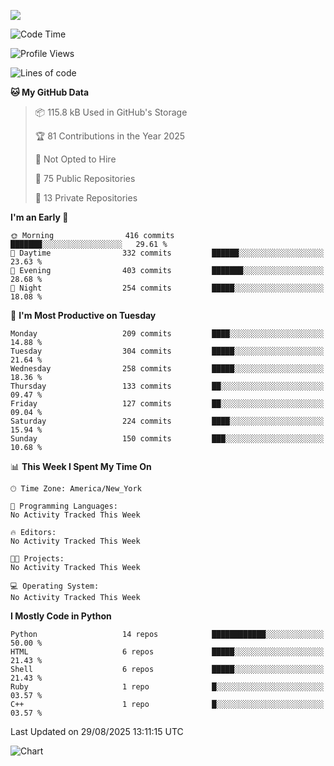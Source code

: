 
![](https://hit.yhype.me/github/profile?user_id=44564111)
<!--START_SECTION:waka-->
![Code Time](http://img.shields.io/badge/Code%20Time-26%20hrs%2018%20mins-blue)

![Profile Views](http://img.shields.io/badge/Profile%20Views-17-blue)

![Lines of code](https://img.shields.io/badge/From%20Hello%20World%20I%27ve%20Written-5.3%20million%20lines%20of%20code-blue)

**🐱 My GitHub Data** 

> 📦 115.8 kB Used in GitHub's Storage 
 > 
> 🏆 81 Contributions in the Year 2025
 > 
> 🚫 Not Opted to Hire
 > 
> 📜 75 Public Repositories 
 > 
> 🔑 13 Private Repositories 
 > 
**I'm an Early 🐤** 

```text
🌞 Morning                416 commits         ███████░░░░░░░░░░░░░░░░░░   29.61 % 
🌆 Daytime                332 commits         ██████░░░░░░░░░░░░░░░░░░░   23.63 % 
🌃 Evening                403 commits         ███████░░░░░░░░░░░░░░░░░░   28.68 % 
🌙 Night                  254 commits         █████░░░░░░░░░░░░░░░░░░░░   18.08 % 
```
📅 **I'm Most Productive on Tuesday** 

```text
Monday                   209 commits         ████░░░░░░░░░░░░░░░░░░░░░   14.88 % 
Tuesday                  304 commits         █████░░░░░░░░░░░░░░░░░░░░   21.64 % 
Wednesday                258 commits         █████░░░░░░░░░░░░░░░░░░░░   18.36 % 
Thursday                 133 commits         ██░░░░░░░░░░░░░░░░░░░░░░░   09.47 % 
Friday                   127 commits         ██░░░░░░░░░░░░░░░░░░░░░░░   09.04 % 
Saturday                 224 commits         ████░░░░░░░░░░░░░░░░░░░░░   15.94 % 
Sunday                   150 commits         ███░░░░░░░░░░░░░░░░░░░░░░   10.68 % 
```


📊 **This Week I Spent My Time On** 

```text
🕑︎ Time Zone: America/New_York

💬 Programming Languages: 
No Activity Tracked This Week

🔥 Editors: 
No Activity Tracked This Week

🐱‍💻 Projects: 
No Activity Tracked This Week

💻 Operating System: 
No Activity Tracked This Week
```

**I Mostly Code in Python** 

```text
Python                   14 repos            ████████████░░░░░░░░░░░░░   50.00 % 
HTML                     6 repos             █████░░░░░░░░░░░░░░░░░░░░   21.43 % 
Shell                    6 repos             █████░░░░░░░░░░░░░░░░░░░░   21.43 % 
Ruby                     1 repo              █░░░░░░░░░░░░░░░░░░░░░░░░   03.57 % 
C++                      1 repo              █░░░░░░░░░░░░░░░░░░░░░░░░   03.57 % 
```




 Last Updated on 29/08/2025 13:11:15 UTC
<!--END_SECTION:waka-->
![Chart](https://wakatime.com/share/@Vault108/688d9b71-d249-4f4e-81ef-3dceb97e43a3.svg)

